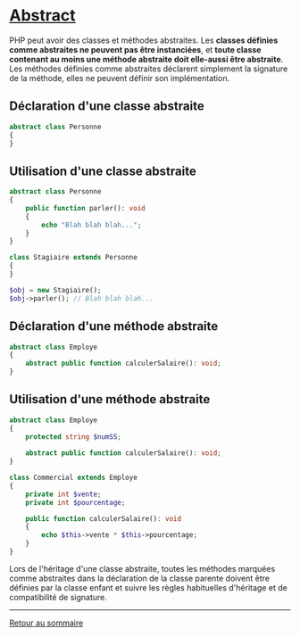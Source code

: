 # [Abstract](https://www.php.net/manual/fr/language.oop5.abstract.php)

PHP peut avoir des classes et méthodes abstraites. Les **classes définies comme abstraites ne peuvent pas être instanciées**, et **toute classe contenant au moins une méthode abstraite doit elle-aussi être abstraite**. Les méthodes définies comme abstraites déclarent simplement la signature de la méthode, elles ne peuvent définir son implémentation.

## Déclaration d'une classe abstraite

```php
abstract class Personne
{
}
```

## Utilisation d'une classe abstraite

```php
abstract class Personne
{
    public function parler(): void
    {
        echo "Blah blah blah...";
    }
}

class Stagiaire extends Personne
{
}

$obj = new Stagiaire();
$obj->parler(); // Blah blah blah...
```

## Déclaration d'une méthode abstraite

```php
abstract class Employe
{
    abstract public function calculerSalaire(): void;
}
```

## Utilisation d'une méthode abstraite

```php
abstract class Employe
{
    protected string $numSS;
    
    abstract public function calculerSalaire(): void;
}

class Commercial extends Employe
{
    private int $vente;
    private int $pourcentage;

    public function calculerSalaire(): void
    {
        echo $this->vente * $this->pourcentage;
    }
}
```

Lors de l'héritage d'une classe abstraite, toutes les méthodes marquées comme abstraites dans la déclaration de la classe parente doivent être définies par la classe enfant et suivre les règles habituelles d'héritage et de compatibilité de signature.

----------

[Retour au sommaire](00_sommaire.md)
